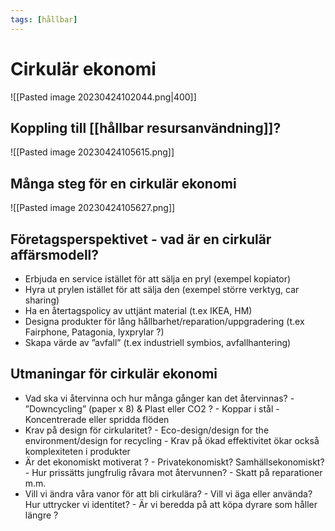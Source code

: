 ```yaml
---
tags: [hållbar]
---
```

# Cirkulär ekonomi
![[Pasted image 20230424102044.png|400]]

## Koppling till [[hållbar resursanvändning]]?
![[Pasted image 20230424105615.png]]

## Många steg för en cirkulär ekonomi
![[Pasted image 20230424105627.png]]

## Företagsperspektivet - vad är en cirkulär affärsmodell?
- Erbjuda en service istället för att sälja en pryl (exempel kopiator) 
- Hyra ut prylen istället för att sälja den (exempel större verktyg, car sharing) 
- Ha en återtagspolicy av uttjänt material (t.ex IKEA, HM) 
- Designa produkter för lång hållbarhet/reparation/uppgradering (t.ex Fairphone, Patagonia, lyxprylar ?) 
- Skapa värde av ”avfall” (t.ex industriell symbios, avfallhantering)

## Utmaningar för cirkulär ekonomi
- Vad ska vi återvinna och hur många gånger kan det återvinnas? 
		- ”Downcycling” (paper x 8) & Plast eller CO2 ? 
		- Koppar i stål 
		- Koncentrerade eller spridda flöden 
- Krav på design för cirkularitet? 
		- Eco-design/design for the environment/design for recycling 
		- Krav på ökad effektivitet ökar också komplexiteten i produkter 
- Är det ekonomiskt motiverat ? 
		- Privatekonomiskt? Samhällsekonomiskt? 
		- Hur prissätts jungfrulig råvara mot återvunnen? 
		- Skatt på reparationer m.m. 
- Vill vi ändra våra vanor för att bli cirkulära? 
		- Vill vi äga eller använda? Hur uttrycker vi identitet? 
		- Är vi beredda på att köpa dyrare som håller längre ?